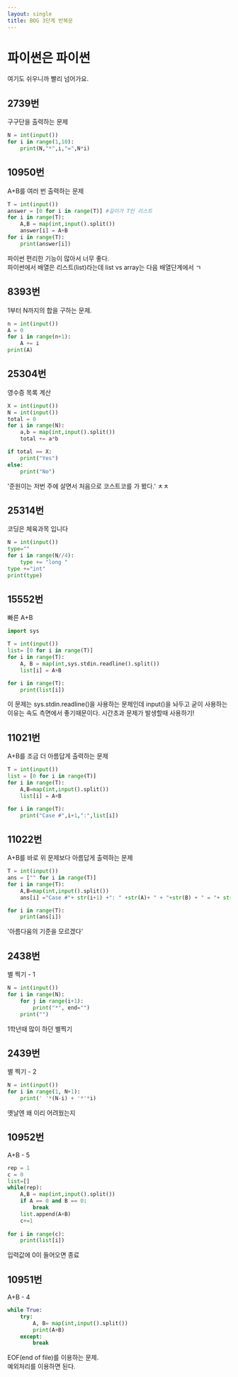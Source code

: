 ```yaml
---
layout: single
title: BOG 3단계 반복문
---
```


# 파이썬은 파이썬

여기도 쉬우니까 빨리 넘어가요.

## 2739번
구구단을 출력하는 문제
```python
N = int(input())
for i in range(1,10):
    print(N,"*",i,"=",N*i)
````

## 10950번
A+B를 여러 번 출력하는 문제
```python
T = int(input())
answer = [0 for i in range(T)] #길이가 T인 리스트
for i in range(T):
    A,B = map(int,input().split())
    answer[i] = A+B
for i in range(T):
    print(answer[i])
````
파이썬 편리한 기능이 많아서 너무 좋다.  
파이썬에서 배열은 리스트(list)라는데 list vs array는 다음 배열단계에서 ㄱ  

## 8393번
1부터 N까지의 합을 구하는 문제.
```python
n = int(input())
A = 0
for i in range(n+1):
    A += i
print(A)
````

## 25304번
영수증 목록 계산
```python
X = int(input())
N = int(input())
total = 0
for i in range(N):
    a,b = map(int,input().split())
    total += a*b

if total == X:
    print("Yes")
else:
    print("No")
````
'준원이는 저번 주에 살면서 처음으로 코스트코를 가 봤다.' ㅊㅊ  

## 25314번
코딩은 체육과목 입니다
```python
N = int(input())
type=""
for i in range(N//4):
    type += "long "
type +="int"
print(type)
````

## 15552번
빠른 A+B
```python
import sys

T = int(input())
list= [0 for i in range(T)]
for i in range(T):
    A, B = map(int,sys.stdin.readline().split())
    list[i] = A+B

for i in range(T):
    print(list[i])
````
이 문제는 sys.stdin.readline()을 사용하는 문제인데 input()을 놔두고 굳이 사용하는 이유는
속도 측면에서 좋기때문이다. 시간초과 문제가 발생할때 사용하기!  

## 11021번
A+B를 조금 더 아름답게 출력하는 문제
```python
T = int(input())
list = [0 for i in range(T)]
for i in range(T):
    A,B=map(int,input().split())
    list[i] = A+B

for i in range(T):
    print("Case #",i+1,":",list[i])
````

## 11022번
A+B를 바로 위 문제보다 아름답게 출력하는 문제
```python
T = int(input())
ans = ["" for i in range(T)]
for i in range(T):
    A,B=map(int,input().split())
    ans[i] ="Case #"+ str(i+1) +": " +str(A)+ " + "+str(B) + " = "+ str(A+B)

for i in range(T):
    print(ans[i])
````
'아름다움의 기준을 모르겠다'  

## 2438번
별 찍기 - 1
```python
N = int(input())
for i in range(N):
    for j in range(i+1):
        print("*", end="")
    print("")   
````
1학년때 많이 하던 별찍기  

## 2439번
별 찍기 - 2
```python
N = int(input())
for i in range(1, N+1):
    print(' '*(N-i) + '*'*i)
````
옛날엔 왜 이리 어려웠는지  

## 10952번
A+B - 5
```python
rep = 1
c = 0
list=[]
while(rep):
    A,B = map(int,input().split())
    if A == 0 and B == 0:
        break
    list.append(A+B)
    c+=1
   
for i in range(c):
    print(list[i])
````
입력값에 0이 들어오면 종료  

## 10951번
A+B - 4
```python
while True:
    try:
        A, B= map(int,input().split())
        print(A+B)
    except:
        break
````
EOF(end of file)를 이용하는 문제.  
예외처리를 이용하면 된다.  
